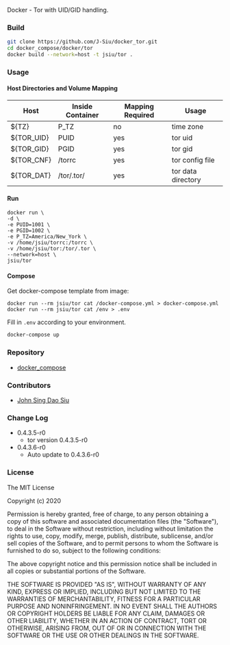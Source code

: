 Docker - Tor with UID/GID handling.

### Build

```sh
git clone https://github.com/J-Siu/docker_tor.git
cd docker_compose/docker/tor
docker build --network=host -t jsiu/tor .
```

### Usage

#### Host Directories and Volume Mapping

Host|Inside Container|Mapping Required|Usage
---|---|---|---
${TZ}|P_TZ|no|time zone
${TOR_UID}|PUID|yes|tor uid
${TOR_GID}|PGID|yes|tor gid
${TOR_CNF}|/torrc|yes|tor config file
${TOR_DAT}|/tor/.tor/|yes|tor data directory

#### Run

```docker
docker run \
-d \
-e PUID=1001 \
-e PGID=1002 \
-e P_TZ=America/New_York \
-v /home/jsiu/torrc:/torrc \
-v /home/jsiu/tor:/tor/.tor \
--network=host \
jsiu/tor
```

#### Compose

Get docker-compose template from image:

```docker
docker run --rm jsiu/tor cat /docker-compose.yml > docker-compose.yml
docker run --rm jsiu/tor cat /env > .env
```

Fill in `.env` according to your environment.

```sh
docker-compose up
```

### Repository

- [docker_compose](https://github.com/J-Siu/docker_tor)

### Contributors

- [John Sing Dao Siu](https://github.com/J-Siu)

### Change Log

- 0.4.3.5-r0
  - tor version 0.4.3.5-r0
- 0.4.3.6-r0
  - Auto update to 0.4.3.6-r0
<!--CHANGE-LOG-END-->

### License

The MIT License

Copyright (c) 2020

Permission is hereby granted, free of charge, to any person obtaining a copy of this software and associated documentation files (the "Software"), to deal in the Software without restriction, including without limitation the rights to use, copy, modify, merge, publish, distribute, sublicense, and/or sell copies of the Software, and to permit persons to whom the Software is furnished to do so, subject to the following conditions:

The above copyright notice and this permission notice shall be included in all copies or substantial portions of the Software.

THE SOFTWARE IS PROVIDED "AS IS", WITHOUT WARRANTY OF ANY KIND, EXPRESS OR IMPLIED, INCLUDING BUT NOT LIMITED TO THE WARRANTIES OF MERCHANTABILITY, FITNESS FOR A PARTICULAR PURPOSE AND NONINFRINGEMENT. IN NO EVENT SHALL THE AUTHORS OR COPYRIGHT HOLDERS BE LIABLE FOR ANY CLAIM, DAMAGES OR OTHER LIABILITY, WHETHER IN AN ACTION OF CONTRACT, TORT OR OTHERWISE, ARISING FROM, OUT OF OR IN CONNECTION WITH THE SOFTWARE OR THE USE OR OTHER DEALINGS IN THE SOFTWARE.
